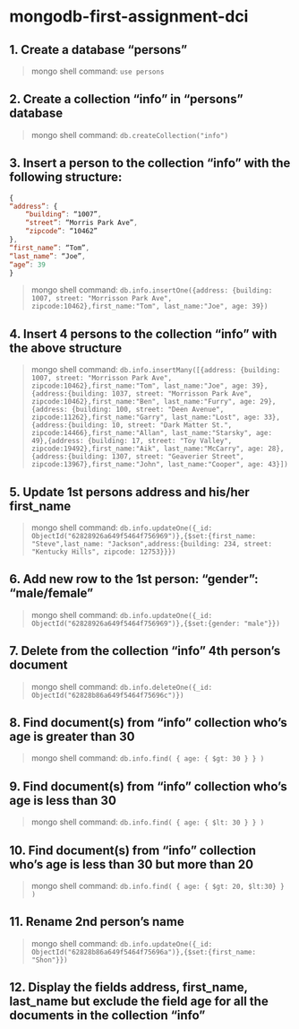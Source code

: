 # mongodb-first-assignment-dci

## 1. Create a database “persons”

> mongo shell command: `use persons` 

## 2. Create a collection “info” in “persons” database

> mongo shell command: `db.createCollection("info")`

## 3. Insert a person to the collection “info” with the following structure:
```javascript
{
“address”: {
    “building”: “1007”,
    “street”: “Morris Park Ave”,
    “zipcode”: “10462”
},
“first_name”: “Tom”,
“last_name”: “Joe”,
“age”: 39
}
```

> mongo shell command: `db.info.insertOne({address: {building: 1007, street: "Morrisson Park Ave", zipcode:10462},first_name:"Tom", last_name:"Joe", age: 39})`

## 4. Insert 4 persons to the collection “info” with the above structure

> mongo shell command: `db.info.insertMany([{address: {building: 1007, street: "Morrisson Park Ave", zipcode:10462},first_name:"Tom", last_name:"Joe", age: 39}, {address:{building: 1037, street: "Morrisson Park Ave", zipcode:10462},first_name:"Ben", last_name:"Furry", age: 29}, {address: {building: 100, street: "Deen Avenue", zipcode:11262},first_name:"Garry", last_name:"Lost", age: 33}, {address:{building: 10, street: "Dark Matter St.", zipcode:14466},first_name:"Allan", last_name:"Starsky", age: 49},{address: {building: 17, street: "Toy Valley", zipcode:19492},first_name:"Aik", last_name:"McCarry", age: 28}, {address:{building: 1307, street: "Geaverier Street", zipcode:13967},first_name:"John", last_name:"Cooper", age: 43}])
`

## 5. Update 1st persons address and his/her first_name

> mongo shell command: `db.info.updateOne({_id: ObjectId("62828926a649f5464f756969")},{$set:{first_name: "Steve",last_name: "Jackson",address:{building: 234, street: "Kentucky Hills", zipcode: 12753}}})
`

## 6. Add new row to the 1st person: “gender”: “male/female”

> mongo shell command: `db.info.updateOne({_id: ObjectId("62828926a649f5464f756969")},{$set:{gender: "male"}})
`

## 7. Delete from the collection “info” 4th person’s document

> mongo shell command: `db.info.deleteOne({_id: ObjectId("62828b86a649f5464f75696c")})
`

## 8. Find document(s) from “info” collection who’s age is greater than 30

> mongo shell command: `db.info.find( { age: { $gt: 30 } } )
`

## 9. Find document(s) from “info” collection who’s age is less than 30

> mongo shell command: `db.info.find( { age: { $lt: 30 } } )
`

## 10. Find document(s) from “info” collection who’s age is less than 30 but more than 20

> mongo shell command: `db.info.find( { age: { $gt: 20, $lt:30} } )
`

## 11. Rename 2nd person’s name

> mongo shell command: `db.info.updateOne({_id: ObjectId("62828b86a649f5464f75696a")},{$set:{first_name: "Shon"}})
`

## 12. Display the fields address, first_name, last_name but exclude the field age for all the documents in the collection “info”
